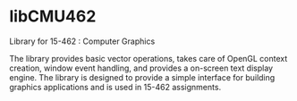 # libCMU462
Library for 15-462 : Computer Graphics

The library provides basic vector operations, takes care of OpenGL context creation, window event handling, and provides a on-screen text display engine. The library is designed to provide a simple interface for building graphics applications and is used in 15-462 assignments.
